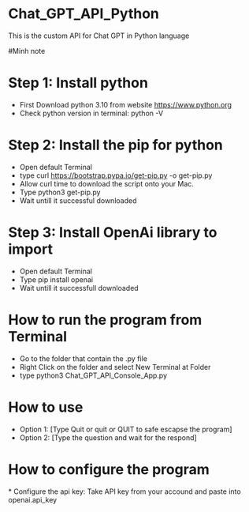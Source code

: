  # Chat_GPT_API_Python
 This is the custom API for Chat GPT in Python language 

 #Minh note

 # Step 1: Install python
 * First Download python 3.10 from website https://www.python.org
 * Check python version in terminal: python -V

 # Step 2: Install the pip for python
 * Open default Terminal
 * type curl https://bootstrap.pypa.io/get-pip.py -o get-pip.py
 * Allow curl time to download the script onto your Mac.
 * Type python3 get-pip.py
 * Wait untill it successful downloaded

 # Step 3: Install OpenAi library to import
 * Open default Terminal
 * Type pip install openai
 * Wait untill it successfull downloaded

 # How to run the program from Terminal
 * Go to the folder that contain the .py file
 * Right Click on the folder and select New Terminal at Folder
 * type python3 Chat_GPT_API_Console_App.py

 # How to use
 - Option 1: [Type Quit or quit or QUIT to safe escapse the program]
 - Option 2: [Type the question and wait for the respond]

 # How to configure the program
 \* Configure the api key: Take API key from your accound and paste into openai.api_key
